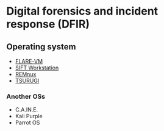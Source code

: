 # Digital forensics and incident response (DFIR)

## Operating system

- [FLARE-VM](https://github.com/mandiant/flare-vm)
- [SIFT Workstation](https://www.sans.org/tools/sift-workstation/)
- [REMnux](https://remnux.org/)
- [TSURUGI](https://tsurugi-linux.org/)

### Another OSs

- C.A.IN.E.
- Kali Purple
- Parrot OS



